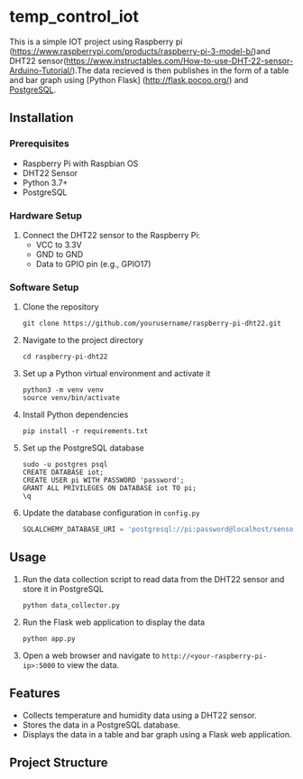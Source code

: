 # temp_control_iot
This is a simple IOT project using Raspberry pi (https://www.raspberrypi.com/products/raspberry-pi-3-model-b/)and DHT22 sensor(https://www.instructables.com/How-to-use-DHT-22-sensor-Arduino-Tutorial/).The data recieved is then publishes in the form of a table and bar graph using [Python Flask] (http://flask.pocoo.org/) and [PostgreSQL](https://www.postgresql.org/).

## Installation

### Prerequisites

- Raspberry Pi with Raspbian OS
- DHT22 Sensor
- Python 3.7+
- PostgreSQL

### Hardware Setup

1. Connect the DHT22 sensor to the Raspberry Pi:
   - VCC to 3.3V
   - GND to GND
   - Data to GPIO pin (e.g., GPIO17)

### Software Setup

1. Clone the repository
    ```shell
    git clone https://github.com/yourusername/raspberry-pi-dht22.git
    ```
2. Navigate to the project directory
    ```shell
    cd raspberry-pi-dht22
    ```
3. Set up a Python virtual environment and activate it
    ```shell
    python3 -m venv venv
    source venv/bin/activate
    ```
4. Install Python dependencies
    ```shell
    pip install -r requirements.txt
    ```
5. Set up the PostgreSQL database
    ```shell
    sudo -u postgres psql
    CREATE DATABASE iot;
    CREATE USER pi WITH PASSWORD 'password';
    GRANT ALL PRIVILEGES ON DATABASE iot TO pi;
    \q
    ```
6. Update the database configuration in `config.py`
    ```python
    SQLALCHEMY_DATABASE_URI = 'postgresql://pi:password@localhost/sensor_data'
    ```

## Usage

1. Run the data collection script to read data from the DHT22 sensor and store it in PostgreSQL
    ```shell
    python data_collector.py
    ```
2. Run the Flask web application to display the data
    ```shell
    python app.py
    ```
3. Open a web browser and navigate to `http://<your-raspberry-pi-ip>:5000` to view the data.

## Features

- Collects temperature and humidity data using a DHT22 sensor.
- Stores the data in a PostgreSQL database.
- Displays the data in a table and bar graph using a Flask web application.

## Project Structure


